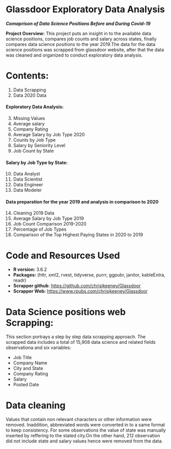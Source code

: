 # Glassdoor Exploratory Data Analysis
**_Comaprison of Data Science Positions Before and During Covid-19_**

**Project Overview:**
 This project puts an insight in to the available data science positions, compares job counts and salary across states, finally compares data science positions to the year 2019.The data for the data science positions was scrapped from glassdoor website, after that the data was cleaned and organized to conduct exploratory data analysis.
 
# Contents:
1. Data Scrapping
2. Data 2020 Data
#### Exploratory Data Analysis:
3. Missing Values
4. Average salary
5. Company Rating
6. Average Salary by Job Type 2020
7. Counts by Job Type
8. Salary by Seniority Level
9. Job Count by State
#### Salary by Job Type by State:
10. Data Analyst
11. Data Scientist
12. Data Engineer
13. Data Modeler
#### Data preparation for the year 2019 and analysis in comparison to 2020
14. Cleaning 2019 Data
15. Average Salary by Job Type 2019
16. Job Count Comparison 2019-2020
17. Percentage of Job Types
18. Comparison of the Top Highest Paying States in 2020 to 2019


# Code and Resources Used
* **R version:** 3.6.2
* **Packages:** (httr, xml2, rvest, tidyverse, purrr, ggpubr, janitor, kableExtra, readr)
* **Scrapper github**: https://github.com/chrisjkeeney/Glassdoor
* **Scrapper Web:** https://www.rpubs.com/chrisjkeeney/Glassdoor

# Data Science positions web Scrapping:
This section portrays a step by step data scrapping approach. The scrapped data includes a total of 15,908 data science and related fields observationa and six variables:
* Job Title
* Company Name
* City and State
* Company Rating 
* Salary
* Posted Date
  
# Data cleaning
Values that contain non relevant characters or other information were removed. Inaddition, abbreviated words were converted in to a same format to keep consistency. For some observations the value of state was manually inserted by reffering to the stated city.On the other hand, 212 observation did not include state and salary values hence were removed from the data.


